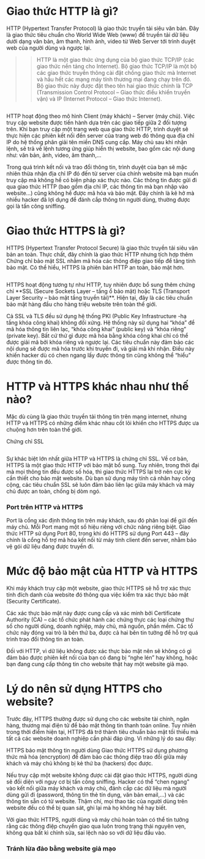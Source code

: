 # Giao thức HTTP là gì?
HTTP (Hypertext Transfer Protocol) là giao thức truyền tải siêu văn bản. Đây là giao thức tiêu chuẩn cho World Wide Web (www) để truyền tải dữ liệu dưới dạng văn bản, âm thanh, hình ảnh, video từ Web Server tới trình duyệt web của người dùng và ngược lại.

>>HTTP là một giao thức ứng dụng của bộ giao thức TCP/IP (các giao thức nền tảng cho Internet). Bộ giao thức TCP/IP là một bộ các giao thức truyền thông cài đặt chồng giao thức mà Internet và hầu hết các mạng máy tính thương mại đang chạy trên đó. Bộ giao thức này được đặt theo tên hai giao thức chính là TCP (Transmission Control Protocol – Giao thức điều khiển truyền vận) và IP (Internet Protocol – Giao thức Internet).
<p>
  <img src="">
  </p>
  HTTP hoạt động theo mô hình Client (máy khách) – Server (máy chủ). Việc truy cập website được tiến hành dựa trên các giao tiếp giữa 2 đối tượng trên. Khi bạn truy cập một trang web qua giao thức HTTP, trình duyệt sẽ thực hiện các phiên kết nối đến server của trang web đó thông qua địa chỉ IP do hệ thống phân giải tên miền DNS cung cấp. Máy chủ sau khi nhận lệnh, sẽ trả về lệnh tương ứng giúp hiển thị website, bao gồm các nội dung như: văn bản, ảnh, video, âm thanh,…

Trong quá trình kết nối và trao đổi thông tin, trình duyệt của bạn sẽ mặc nhiên thừa nhận địa chỉ IP đó đến từ server của chính website mà bạn muốn truy cập mà không hề có biện pháp xác thực nào. Các thông tin được gửi đi qua giao thức HTTP (bao gồm địa chỉ IP, các thông tin mà bạn nhập vào website…) cũng không hề được mã hóa và bảo mật. Đây chính là kẽ hở mà nhiều hacker đã lợi dụng để đánh cắp thông tin người dùng, thường được gọi là tấn công sniffing.

# Giao thức HTTPS là gì?
HTTPS (Hypertext Transfer Protocol Secure) là giao thức truyền tải siêu văn bản an toàn. Thực chất, đây chính là giao thức HTTP nhưng tích hợp thêm Chứng chỉ bảo mật SSL nhằm mã hóa các thông điệp giao tiếp để tăng tính bảo mật. Có thể hiểu, HTTPS là phiên bản HTTP an toàn, bảo mật hơn.
<p>
  <img src="">
  </p>
  HTTPS hoạt động tương tự như HTTP, tuy nhiên được bổ sung thêm chứng chỉ **SSL (Secure Sockets Layer – tầng ổ bảo mật) hoặc TLS (Transport Layer Security – bảo mật tầng truyền tải)**. Hiện tại, đây là các tiêu chuẩn bảo mật hàng đầu cho hàng triệu website trên toàn thế giới.

Cả SSL và TLS đều sử dụng hệ thống PKI (Public Key Infrastructure -hạ tầng khóa công khai) không đối xứng. Hệ thống này sử dụng hai “khóa” để mã hóa thông tin liên lạc, “khóa công khai” (public key) và “khóa riêng” (private key). Bất cứ thứ gì được mã hóa bằng khóa công khai chỉ có thể được giải mã bởi khóa riêng và ngược lại. Các tiêu chuẩn này đảm bảo các nội dung sẽ được mã hóa trước khi truyền đi, và giải mã khi nhận. Điều này khiến hacker dù có chen ngang lấy được thông tin cũng không thể “hiểu” được thông tin đó.

# HTTP và HTTPS khác nhau như thế nào?
Mặc dù cùng là giao thức truyền tải thông tin trên mạng internet, nhưng HTTP và HTTPS có những điểm khác nhau cốt lõi khiến cho HTTPS được ưa chuộng hơn trên toàn thế giới.

Chứng chỉ SSL
<p>
  <img src="">
  </p>
  Sự khác biệt lớn nhất giữa HTTP và HTTPS là chứng chỉ SSL. Về cơ bản, HTTPS là một giao thức HTTP với bảo mật bổ sung. Tuy nhiên, trong thời đại mà mọi thông tin đều được số hóa, thì giao thức HTTPS lại trở nên cực kỳ cần thiết cho bảo mật website. Dù bạn sử dụng máy tính cá nhân hay công cộng, các tiêu chuẩn SSL sẽ luôn đảm bảo liên lạc giữa máy khách và máy chủ được an toàn, chống bị dòm ngó.

### Port trên HTTP và HTTPS
Port là cổng xác định thông tin trên máy khách, sau đó phân loại để gửi đến máy chủ. Mỗi Port mang một số hiệu riêng với chức năng riêng biệt. Giao thức HTTP sử dụng Port 80, trong khi đó HTTPS sử dụng Port 443 – đây chính là cổng hỗ trợ mã hóa kết nối từ máy tính client đến server, nhằm bảo vệ gói dữ liệu đang được truyền đi.

# Mức độ bảo mật của HTTP và HTTPS
Khi máy khách truy cập một website, giao thức HTTPS sẽ hỗ trợ xác thực tính đích danh của website đó thông qua việc kiểm tra xác thực bảo mật (Security Certificate).

Các xác thực bảo mật này được cung cấp và xác minh bởi Certificate Authority (CA) – các tổ chức phát hành các chứng thực các loại chứng thư số cho người dùng, doanh nghiệp, máy chủ, mã nguồn, phần mềm. Các tổ chức này đóng vai trò là bên thứ ba, được cả hai bên tin tưởng để hỗ trợ quá trình trao đổi thông tin an toàn.

Đối với HTTP, vì dữ liệu không được xác thực bảo mật nên sẽ không có gì đảm bảo được phiên kết nối của bạn có đang bị “nghe lén” hay không, hoặc bạn đang cung cấp thông tin cho website thật hay một website giả mạo.

# Lý do nên sử dụng HTTPS cho website?
Trước đây, HTTPS thường được sử dụng cho các website tài chính, ngân hàng, thương mại điện tử để bảo mật thông tin thanh toán online. Tuy nhiên trong thời điểm hiện tại, HTTPS đã trở thành tiêu chuẩn bảo mật tối thiểu mà tất cả các website doanh nghiệp cần phải đáp ứng. Vì những lý do sau đây:

HTTPS bảo mật thông tin người dùng
Giao thức HTTPS sử dụng phương thức mã hóa (encryption) để đảm bảo các thông điệp trao đổi giữa máy khách và máy chủ không bị kẻ thứ ba (hackers) đọc được.

Nếu truy cập một website không được cài đặt giao thức HTTPS, người dùng sẽ đối diện với nguy cơ bị tấn công sniffing. Hacker có thể “chen ngang” vào kết nối giữa máy khách và máy chủ, đánh cắp các dữ liệu mà người dùng gửi đi (password, thông tin thẻ tín dụng, văn bản email,…) và các thông tin sẵn có từ website. Thậm chí, mọi thao tác của người dùng trên website đều có thể bị quan sát, ghi lại mà họ không hề hay biết.

Với giao thức HTTPS, người dùng và máy chủ hoàn toàn có thể tin tưởng rằng các thông điệp chuyển giao qua luôn trong trạng thái nguyên vẹn, không qua bất kì chỉnh sửa, sai lệch nào so với dữ liệu đầu vào.

### Tránh lừa đảo bằng website giả mạo
  
